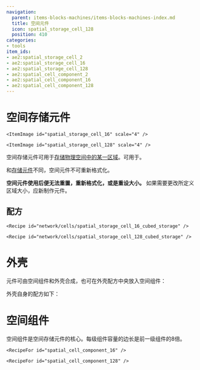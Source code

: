 ```yaml
---
navigation:
  parent: items-blocks-machines/items-blocks-machines-index.md
  title: 空间元件
  icon: spatial_storage_cell_128
  position: 410
categories:
- tools
item_ids:
- ae2:spatial_storage_cell_2
- ae2:spatial_storage_cell_16
- ae2:spatial_storage_cell_128
- ae2:spatial_cell_component_2
- ae2:spatial_cell_component_16
- ae2:spatial_cell_component_128
---
```


# 空间存储元件

  <Row>
    <ItemImage id="spatial_storage_cell_2" scale="4" />

    <ItemImage id="spatial_storage_cell_16" scale="4" />

    <ItemImage id="spatial_storage_cell_128" scale="4" />
  </Row>

空间存储元件可用于[存储物理空间中的某一区域](../ae2-mechanics/spatial-io.md)。可用于<ItemLink id="spatial_io_port" />。

和[存储元件](../items-blocks-machines/storage_cells.md)不同，空间元件不可重新格式化。

**空间元件使用后便无法重置，重新格式化，或是重设大小。** 如果需要更改所定义区域大小，应新制作元件。


## 配方

  <Row>
    <Recipe id="network/cells/spatial_storage_cell_2_cubed_storage" />

    <Recipe id="network/cells/spatial_storage_cell_16_cubed_storage" />

    <Recipe id="network/cells/spatial_storage_cell_128_cubed_storage" />
  </Row>

# 外壳

元件可由空间组件和外壳合成，也可在外壳配方中央放入空间组件：

<Row>
  <Recipe id="network/cells/spatial_storage_cell_2_cubed" />

  <Recipe id="network/cells/spatial_storage_cell_2_cubed_storage" />
</Row>

外壳自身的配方如下：

  <RecipeFor id="item_cell_housing" />

# 空间组件

空间组件是空间存储元件的核心。每级组件容量的边长是前一级组件的8倍。

  <Row>
    <RecipeFor id="spatial_cell_component_2" />

    <RecipeFor id="spatial_cell_component_16" />

    <RecipeFor id="spatial_cell_component_128" />
  </Row>